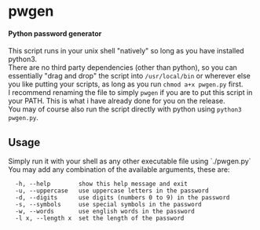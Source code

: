 <h1>pwgen</h1>
<h4>Python password generator</h4>

This script runs in your unix shell "natively" so long as you have installed python3.<br>
There are no third party dependencies (other than python), so you can essentially "drag and drop" the script into `/usr/local/bin` or wherever else you like putting your scripts, as long as you run `chmod a+x pwgen.py` first.<br>
I recommend renaming the file to simply `pwgen` if you are to put this script in your PATH. This is what i have already done for you on the release.<br>
You may of course also run the script directly with python using `python3 pwgen.py`.

<h2>Usage</h2>
Simply run it with your shell as any other executable file using `./pwgen.py`<br>
You may add any combination of the available arguments, these are:<br>

      -h, --help        show this help message and exit
      -u, --uppercase   use uppercase letters in the password
      -d, --digits      use digits (numbers 0 to 9) in the password
      -s, --symbols     use special symbols in the password
      -w, --words       use english words in the password
      -l x, --length x  set the length of the password
